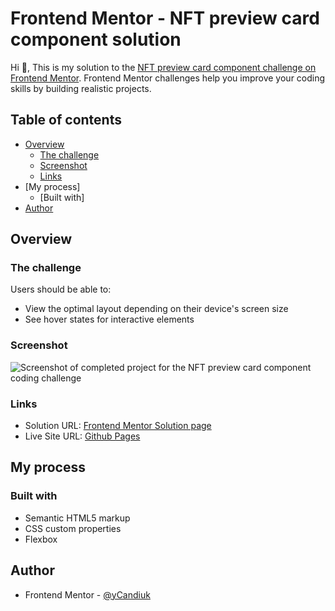 # Frontend Mentor - NFT preview card component solution

Hi 👋, This is my solution to the [NFT preview card component challenge on Frontend Mentor](https://www.frontendmentor.io/challenges/nft-preview-card-component-SbdUL_w0U). Frontend Mentor challenges help you improve your coding skills by building realistic projects. 

## Table of contents

- [Overview](#overview)
  - [The challenge](#the-challenge)
  - [Screenshot](#screenshot)
  - [Links](#links)
- [My process]
  - [Built with]
- [Author](#author)

## Overview

### The challenge

Users should be able to:

- View the optimal layout depending on their device's screen size
- See hover states for interactive elements

### Screenshot

![Screenshot of completed project for the NFT preview card component coding challenge](./design/screenshot.png)

### Links

- Solution URL: [Frontend Mentor Solution page](https://www.frontendmentor.io/solutions/nft-preview-card-component-using-flexbox-eYuftgJBhE)
- Live Site URL: [Github Pages](https://justcandi.github.io/FrontendMentor-NFT-preview-card/)

## My process

### Built with

- Semantic HTML5 markup
- CSS custom properties
- Flexbox

## Author

- Frontend Mentor - [@yCandiuk](https://www.frontendmentor.io/profile/candiuk)
